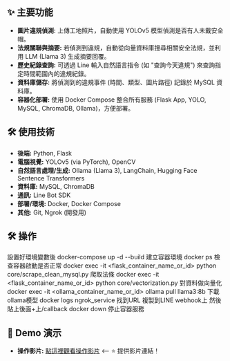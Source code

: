 
## ✨ 主要功能

* **圖片違規偵測:** 上傳工地照片，自動使用 YOLOv5 模型偵測是否有人未戴安全帽。
* **法規關聯與摘要:** 若偵測到違規，自動從向量資料庫搜尋相關安全法規，並利用 LLM (Llama 3) 生成摘要回覆。
* **歷史紀錄查詢:** 可透過 Line 輸入自然語言指令 (如 "查詢今天違規") 來查詢指定時間範圍內的違規紀錄。
* **資料庫儲存:** 將偵測到的違規事件 (時間、類型、圖片路徑) 記錄於 MySQL 資料庫。
* **容器化部署:** 使用 Docker Compose 整合所有服務 (Flask App, YOLO, MySQL, ChromaDB, Ollama)，方便部署。

## 🛠️ 使用技術

* **後端:** Python, Flask
* **電腦視覺:** YOLOv5 (via PyTorch), OpenCV
* **自然語言處理/生成:** Ollama (Llama 3), LangChain, Hugging Face Sentence Transformers
* **資料庫:** MySQL, ChromaDB
* **通訊:** Line Bot SDK
* **部署/環境:** Docker, Docker Compose
* **其他:** Git, Ngrok (開發用)

## 🛠️ 操作
設置好環境變數後
docker-compose up -d --build                                                    建立容器環境
docker ps                                                                       檢查容器啟動是否正常
docker exec -it <flask_container_name_or_id> python core/scrape_clean_mysql.py  爬取法條
docker exec -it <flask_container_name_or_id> python core/vectorization.py       對資料做向量化
docker exec -it <ollama_container_name_or_id> ollama pull llama3:8b             下載ollama模型
docker logs ngrok_service                                                       找到URL 複製到LINE webhook上 然後貼上後面+上/callback
docker down                                                                     停止容器服務




## 🚀 Demo 演示

* **操作影片:** [點這裡觀看操作影片](https://youtu.be/R9Nou-espa4) <-- ⭐ 提供影片連結！

